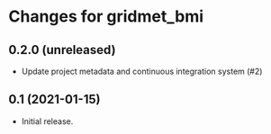 # Changes for gridmet_bmi

## 0.2.0 (unreleased)

- Update project metadata and continuous integration system (#2)


## 0.1 (2021-01-15)

- Initial release.
